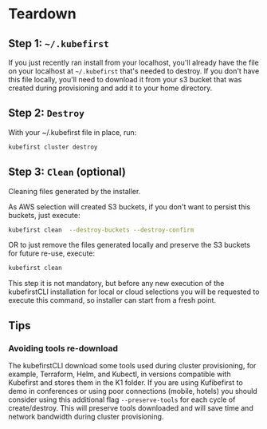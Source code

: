 # Teardown

## Step 1: `~/.kubefirst`
If you just recently ran install from your localhost, you'll already have the file on your localhost at `~/.kubefirst` that's needed to destroy. If you don't have this file locally, you'll need to download it from your s3 bucket that was created during provisioning and add it to your home directory.

## Step 2: `Destroy`

With your ~/.kubefirst file in place, run:

```bash
kubefirst cluster destroy
```

## Step 3: `Clean` (optional)

Cleaning files generated by the installer.

As AWS selection will created S3 buckets, if you don't want to persist this buckets, just execute:

```bash 
kubefirst clean  --destroy-buckets --destroy-confirm
```
OR to just remove the files generated locally and preserve the S3 buckets for future re-use, execute:

```bash 
kubefirst clean  
```

This step it is not mandatory, but before any new execution of the kubefirstCLI installation for local or cloud selections you will be requested to execute this command, so installer can start from a fresh point. 

## Tips

### Avoiding tools re-download

The kubefirstCLI download some tools used during cluster provisioning, for example, Terraform, Helm, and Kubectl, in versions compatible with Kubefirst and stores them in the K1 folder. 
If you are using Kufibefirst to demo in conferences or using poor connections (mobile, hotels) you should consider using this additional flag `--preserve-tools` for each cycle of create/destroy. 
This will preserve tools downloaded and will save time and network bandwidth during cluster provisioning.